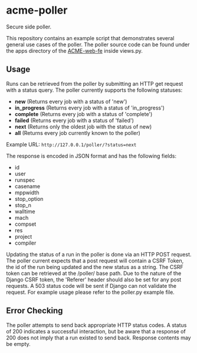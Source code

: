 # acme-poller
Secure side poller.

This repository contains an example script that demonstrates several general use cases of the poller. The poller source code can be found under the apps directory of the [ACME-web-fe](https://github.com/ACME-OUI/acme-web-fe) inside views.py.


## Usage

Runs can be retrieved from the poller by submitting an HTTP get request with a status query. The poller currently supports the following statuses: 
* **new** (Returns every job with a status of 'new')
* **in_progress** (Returns every job with a status of 'in_progress')
* **complete** (Returns every job with a status of 'complete')
* **failed** (Returns every job with a status of 'failed')
* **next** (Returns only the oldest job with the status of new)
* **all** (Returns every job currently known to the poller)

Example URL: `http://127.0.0.1/poller/?status=next`

The response is encoded in JSON format and has the following fields:

* id 
* user
* runspec
* casename
* mppwidth
* stop_option
* stop_n
* walltime
* mach
* compset
* res
* project
* compiler

Updating the status of a run in the poller is done via an HTTP POST request. The poller current expects that a post request will contain a CSRF Token, the id of the run being updated and the new status as a string. The CSRF token can be retrieved at the /poller/ base path. Due to the nature of the Django CSRF token, the 'Referer' header should also be set for any post requests. A 503 status code will be sent if Django can not validate the request. For example usage please refer to the poller.py example file. 

## Error Checking

The poller attempts to send back appropriate HTTP status codes. A status of 200 indicates a successful interaction, but be aware that a response of 200 does not imply that a run existed to send back. Response contents may be empty.  
